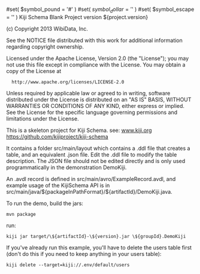 #set( $symbol_pound = '#' )
#set( $symbol_dollar = '$' )
#set( $symbol_escape = '\' )
Kiji Schema Blank Project
version ${project.version}


  (c) Copyright 2013 WibiData, Inc.

  See the NOTICE file distributed with this work for additional
  information regarding copyright ownership.

  Licensed under the Apache License, Version 2.0 (the "License");
  you may not use this file except in compliance with the License.
  You may obtain a copy of the License at

      http://www.apache.org/licenses/LICENSE-2.0

  Unless required by applicable law or agreed to in writing, software
  distributed under the License is distributed on an "AS IS" BASIS,
  WITHOUT WARRANTIES OR CONDITIONS OF ANY KIND, either express or implied.
  See the License for the specific language governing permissions and
  limitations under the License.

This is a skeleton project for Kiji Schema.
see:
  www.kiji.org
  https://github.com/kijiproject/kiji-schema

It contains a folder src/main/layout which contains a .ddl file that creates a table,
and an equivalent .json file.  Edit the .ddl file to modify the table description. The JSON
file should not be edited directly and is only used programmatically in the demonstration DemoKiji.

An .avdl record is defined in src/main/avro/ExampleRecord.avdl, and example usage
of the KijiSchema API is in src/main/java/\${packageInPathFormat}/\${artifactId}/DemoKiji.java.


To run the demo, build the jars:

    mvn package

run:

    kiji jar target/\${artifactId}-\${version}.jar \${groupId}.DemoKiji


If you've already run this example, you'll have to delete the users table first (don't do this
if you need to keep anything in your users table):

    kiji delete --target=kiji://.env/default/users

